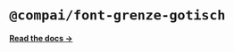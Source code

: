 # `@compai/font-grenze-gotisch`

[**Read the docs &rarr;**](https://components.ai/docs/typefaces/grenze-gotisch)
